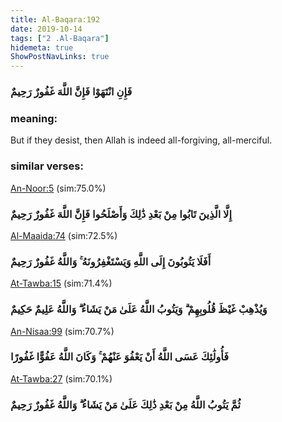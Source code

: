 ```yaml
---
title: Al-Baqara:192
date: 2019-10-14
tags: ["2 .Al-Baqara"]
hidemeta: true 
ShowPostNavLinks: true 
---
```

### فَإِنِ انْتَهَوْا فَإِنَّ اللَّهَ غَفُورٌ رَحِيمٌ
### meaning: 
But if they desist, then Allah is indeed all-forgiving, all-merciful.
### similar verses: 

[An-Noor:5](/24/5) (sim:75.0%)

### إِلَّا الَّذِينَ تَابُوا مِنْ بَعْدِ ذَٰلِكَ وَأَصْلَحُوا فَإِنَّ اللَّهَ غَفُورٌ رَحِيمٌ

[Al-Maaida:74](/5/74) (sim:72.5%)

### أَفَلَا يَتُوبُونَ إِلَى اللَّهِ وَيَسْتَغْفِرُونَهُ ۚ وَاللَّهُ غَفُورٌ رَحِيمٌ

[At-Tawba:15](/9/15) (sim:71.4%)

### وَيُذْهِبْ غَيْظَ قُلُوبِهِمْ ۗ وَيَتُوبُ اللَّهُ عَلَىٰ مَنْ يَشَاءُ ۗ وَاللَّهُ عَلِيمٌ حَكِيمٌ

[An-Nisaa:99](/4/99) (sim:70.7%)

### فَأُولَٰئِكَ عَسَى اللَّهُ أَنْ يَعْفُوَ عَنْهُمْ ۚ وَكَانَ اللَّهُ عَفُوًّا غَفُورًا

[At-Tawba:27](/9/27) (sim:70.1%)

### ثُمَّ يَتُوبُ اللَّهُ مِنْ بَعْدِ ذَٰلِكَ عَلَىٰ مَنْ يَشَاءُ ۗ وَاللَّهُ غَفُورٌ رَحِيمٌ
